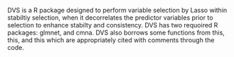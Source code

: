DVS is a R package designed to perform variable selection by Lasso within stabiltiy selection, when it decorrelates the predictor variables prior to selection to enhance stabilty and consistency. 
DVS has two requoired R packages: glmnet, and cmna.
DVS also borrows some functions from this, this, and this which are appropriately cited with comments through the code.
